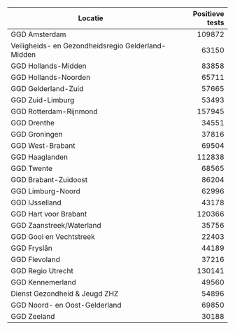 | Locatie | Positieve tests |
|---------|----------------:|
| GGD Amsterdam                            | 109872 |
| Veiligheids- en Gezondheidsregio Gelderland-Midden | 63150 |
| GGD Hollands-Midden                      | 83858 |
| GGD Hollands-Noorden                     | 65711 |
| GGD Gelderland-Zuid                      | 57665 |
| GGD Zuid-Limburg                         | 53493 |
| GGD Rotterdam-Rijnmond                   | 157945 |
| GGD Drenthe                              | 34551 |
| GGD Groningen                            | 37816 |
| GGD West-Brabant                         | 69504 |
| GGD Haaglanden                           | 112838 |
| GGD Twente                               | 68565 |
| GGD Brabant-Zuidoost                     | 86204 |
| GGD Limburg-Noord                        | 62996 |
| GGD IJsselland                           | 43178 |
| GGD Hart voor Brabant                    | 120366 |
| GGD Zaanstreek/Waterland                 | 35756 |
| GGD Gooi en Vechtstreek                  | 22403 |
| GGD Fryslân                              | 44189 |
| GGD Flevoland                            | 37216 |
| GGD Regio Utrecht                        | 130141 |
| GGD Kennemerland                         | 49560 |
| Dienst Gezondheid & Jeugd ZHZ            | 54896 |
| GGD Noord- en Oost-Gelderland            | 69850 |
| GGD Zeeland                              | 30188 |
